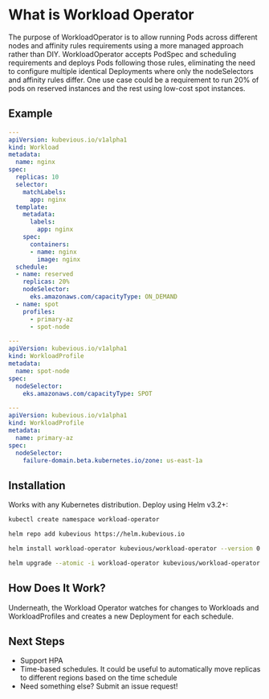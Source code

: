# What is Workload Operator

The purpose of WorkloadOperator is to allow running Pods across different nodes and affinity rules requirements using a more managed approach rather than DIY. WorkloadOperator accepts PodSpec and scheduling requirements and deploys Pods following those rules, eliminating the need to configure multiple identical Deployments where only the nodeSelectors and affinity rules differ. One use case could be a requirement to run 20% of pods on reserved instances and the rest using low-cost spot instances.

## Example

```yaml
---
apiVersion: kubevious.io/v1alpha1
kind: Workload
metadata:
  name: nginx
spec:
  replicas: 10
  selector:
    matchLabels:
      app: nginx
  template:
    metadata:
      labels:
        app: nginx
    spec:
      containers:
      - name: nginx
        image: nginx
  schedule:
  - name: reserved
    replicas: 20%
    nodeSelector:
      eks.amazonaws.com/capacityType: ON_DEMAND
  - name: spot
    profiles:
      - primary-az
      - spot-node

---
apiVersion: kubevious.io/v1alpha1
kind: WorkloadProfile
metadata:
  name: spot-node
spec:
  nodeSelector:
    eks.amazonaws.com/capacityType: SPOT

---
apiVersion: kubevious.io/v1alpha1
kind: WorkloadProfile
metadata:
  name: primary-az
spec:
  nodeSelector:
    failure-domain.beta.kubernetes.io/zone: us-east-1a
```

## Installation
Works with any Kubernetes distribution. Deploy using Helm v3.2+:

```sh
kubectl create namespace workload-operator

helm repo add kubevious https://helm.kubevious.io

helm install workload-operator kubevious/workload-operator --version 0.0.3 -n workload-operator

helm upgrade --atomic -i workload-operator kubevious/workload-operator --version 0.0.3 -n workload-operator
```

## How Does It Work?
Underneath, the Workload Operator watches for changes to Workloads and WorkloadProfiles and creates a new Deployment for each schedule.

## Next Steps

- Support HPA
- Time-based schedules. It could be useful to automatically move replicas to different regions based on the time schedule
- Need something else? Submit an issue request!